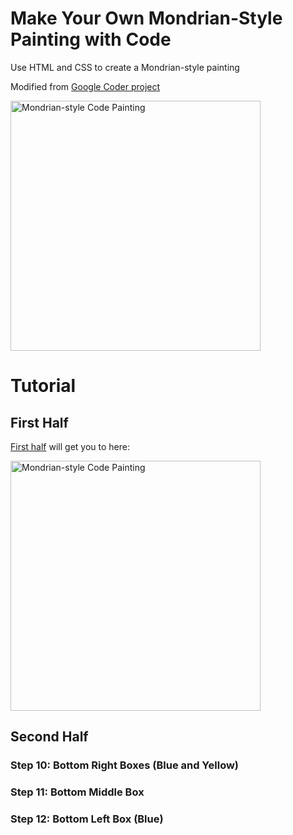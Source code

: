 # Make Your Own Mondrian-Style Painting with Code
Use HTML and CSS to create a Mondrian-style painting

Modified from [Google Coder project](https://googlecreativelab.github.io/coder-projects/projects/mondrian/)

<img src="http://i.imgur.com/lETX0Is.jpg" width="400" alt="Mondrian-style Code Painting">

# Tutorial

## First Half
[First half](https://googlecreativelab.github.io/coder-projects/projects/mondrian/) will get you to here:

<img src="http://i.imgur.com/v4BJDcP.png" width="400" alt="Mondrian-style Code Painting">

## Second Half

### Step 10: Bottom Right Boxes (Blue and Yellow)

### Step 11: Bottom Middle Box

### Step 12: Bottom Left Box (Blue)
